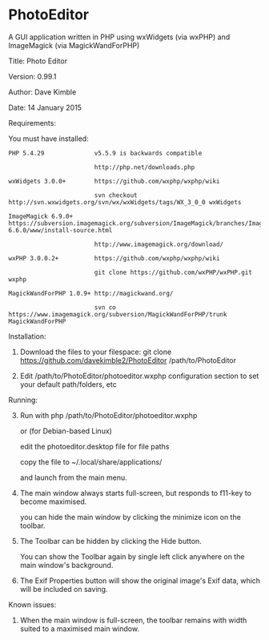# PhotoEditor
A GUI application written in PHP using wxWidgets (via wxPHP) and ImageMagick (via MagickWandForPHP)

Title: Photo Editor

Version: 0.99.1

Author: Dave Kimble

Date: 14 January 2015


Requirements: 

You must have installed:

	PHP 5.4.29	 			v5.5.9 is backwards compatible 
	
							http://php.net/downloads.php 
								      	
	wxWidgets 3.0.0+ 		https://github.com/wxphp/wxphp/wiki
	
							svn checkout http://svn.wxwidgets.org/svn/wx/wxWidgets/tags/WX_3_0_0 wxWidgets
							      	  
	ImageMagick 6.9.0+ 		https://subversion.imagemagick.org/subversion/ImageMagick/branches/ImageMagick-6.6.0/www/install-source.html
	
							http://www.imagemagick.org/download/
							      		
	wxPHP 3.0.0.2+      	https://github.com/wxphp/wxphp/wiki
	
							git clone https://github.com/wxPHP/wxPHP.git wxphp
							      		
	MagickWandForPHP 1.0.9+	http://magickwand.org/
	
							svn co https://www.imagemagick.org/subversion/MagickWandForPHP/trunk MagickWandForPHP
								      	

Installation: 

1.	Download the files to your filespace: git clone https://github.com/davekimble2/PhotoEditor /path/to/PhotoEditor

2.	Edit /path/to/PhotoEditor/photoeditor.wxphp configuration section to set your default path/folders, etc

   
Running:

3.	Run with php /path/to/PhotoEditor/photoeditor.wxphp

  	or (for Debian-based Linux)
  	
  	edit the photoeditor.desktop file for file paths
  	
  	copy the file to ~/.local/share/applications/ 
  	
  	and launch from the main menu.
  	
4.	The main window always starts full-screen, but responds to f11-key to become maximised. 

  	you can hide the main window by clicking the minimize icon on the toolbar.
	  
5.	The Toolbar can be hidden by clicking the Hide button.

	You can show the Toolbar again by single left click anywhere on the main window's background.
	  
6.	The Exif Properties button will show the original image's Exif data, which will be included on saving.
	  
   
Known issues:

1.	When the main window is full-screen, the toolbar remains with width suited to a maximised main window.
